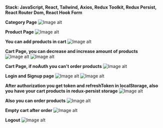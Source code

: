 **Stack: JavaScript, React, Tailwind, Axios, Redux Toolkit, Redux Persist, React Router Dom, React Hook Form**

**Category Page**
![Image alt](https://github.com/SuomixxXXxx/root-food-frontend/blob/feature/imgsForReadme/src/assets/readme/category.png)

**Product Page**
![Image alt](https://github.com/SuomixxXXxx/root-food-frontend/blob/feature/imgsForReadme/src/assets/readme/dishItem.png)

**You can add products in cart**
![Image alt](https://github.com/SuomixxXXxx/root-food-frontend/blob/feature/imgsForReadme/src/assets/readme/cartFun.png)

**Cart Page, you can decrease and increase amount of products**
![Image alt](https://github.com/SuomixxXXxx/root-food-frontend/blob/feature/imgsForReadme/src/assets/readme/cart.png)
![Image alt](https://github.com/SuomixxXXxx/root-food-frontend/blob/feature/imgsForReadme/src/assets/readme/cartMinus.png)

**Cart Page, if noAuth you can't order products**
![Image alt](https://github.com/SuomixxXXxx/root-food-frontend/blob/feature/imgsForReadme/src/assets/readme/noAuth.png)

**Login and Signup page**
![Image alt](https://github.com/SuomixxXXxx/root-food-frontend/blob/feature/imgsForReadme/src/assets/readme/login.png)
![Image alt](https://github.com/SuomixxXXxx/root-food-frontend/blob/feature/imgsForReadme/src/assets/readme/signup.png)

**After authorization you get token and refreshToken in localStorage, also you have your cart products in redux-persist storage**
![Image alt](https://github.com/SuomixxXXxx/root-food-frontend/blob/feature/imgsForReadme/src/assets/readme/tokenAndPersistCar.png)

**Also you can order products**
![Image alt](https://github.com/SuomixxXXxx/root-food-frontend/blob/feature/imgsForReadme/src/assets/readme/successPayment.png)

**Empty cart after order**
![Image alt](https://github.com/SuomixxXXxx/root-food-frontend/blob/feature/imgsForReadme/src/assets/readme/emptyCart.png)

**Logout**
![Image alt](https://github.com/SuomixxXXxx/root-food-frontend/blob/feature/imgsForReadme/src/assets/readme/logout.png)
